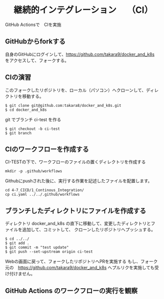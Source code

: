 # 　継続的インテグレーション　 （CI）
GitHub Actionsで　CIを実施


## GitHubからforkする
自身のGitHubにログインして、https://github.com/takara9/docker_and_k8s をアクセスして、フォークする。


## CIの演習
このフォークしたリポジトリを、ローカル（パソコン）へクローンして、ディレクトリを移動する。
```
$ git clone git@github.com:takara8/docker_and_k8s.git
$ cd docker_and_k8s
```

git でブランチ ci-test を作る
```
$ git checkout -b ci-test
$ git branch
```


## CIのワークフローを作成する
CI-TESTの下で、ワークフローのファイルの置くディレクトリを作成する
```
mkdir -p .github/workflows
```

Githubにpushされた後に、実行する作業を記述したファイルを配置します。
```
cd 4-7_CICD/1_Continous_Integration/
cp ci.yaml ../../.github/workflows
```

## ブランチしたディレクトリにファイルを作成する
ディレクトリ docker_and_k8s の直下に移動して、変更したディレクトリとファイルを追加して、コミットして、
クローンしたリポジトリへプッシュする。
```
$ cd ../../
$ git add .
$ git commit -m "test update"
$ git push --set-upstream origin ci-test
```

Webの画面に戻って、フォークしたリポジトリへPRを実施する
もし、フォーク元の　https://github.com/takara9/docker_and_k8s へプルリクを実施しても受け付けません。


## GitHub Actions のワークフローの実行を観察


